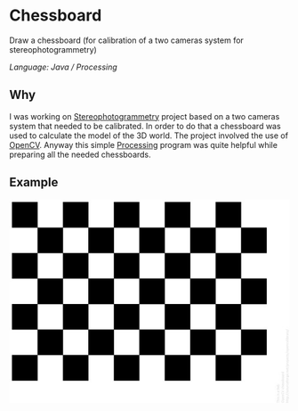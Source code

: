 # Chessboard
Draw a chessboard (for calibration of a two cameras system for stereophotogrammetry)

*Language: Java / Processing*

## Why
I was working on [Stereophotogrammetry](https://en.wikipedia.org/wiki/Photogrammetry) project based on a two cameras system that needed to be calibrated. In order to do that a chessboard was used to calculate the model of the 3D world. The project involved the use of [OpenCV](https://opencv.org/). Anyway this simple [Processing](https://processing.org/) program was quite helpful while preparing all the needed chessboards.

## Example

![Example](/images/example.jpg)
